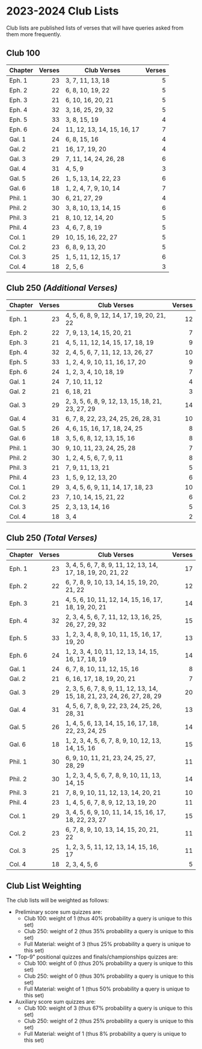 # 2023-2024 Club Lists

Club lists are published lists of verses that will have queries asked from them
more frequently.

## Club 100

| Chapter | Verses | Club Verses                | Verses |
|---------|-------:|----------------------------|-------:|
| Eph. 1  |     23 | 3, 7, 11, 13, 18           |      5 |
| Eph. 2  |     22 | 6, 8, 10, 19, 22           |      5 |
| Eph. 3  |     21 | 6, 10, 16, 20, 21          |      5 |
| Eph. 4  |     32 | 3, 16, 25, 29, 32          |      5 |
| Eph. 5  |     33 | 3, 8, 15, 19               |      4 |
| Eph. 6  |     24 | 11, 12, 13, 14, 15, 16, 17 |      7 |
| Gal. 1  |     24 | 6, 8, 15, 16               |      4 |
| Gal. 2  |     21 | 16, 17, 19, 20             |      4 |
| Gal. 3  |     29 | 7, 11, 14, 24, 26, 28      |      6 |
| Gal. 4  |     31 | 4, 5, 9                    |      3 |
| Gal. 5  |     26 | 1, 5, 13, 14, 22, 23       |      6 |
| Gal. 6  |     18 | 1, 2, 4, 7, 9, 10, 14      |      7 |
| Phil. 1 |     30 | 6, 21, 27, 29              |      4 |
| Phil. 2 |     30 | 3, 8, 10, 13, 14, 15       |      6 |
| Phil. 3 |     21 | 8, 10, 12, 14, 20          |      5 |
| Phil. 4 |     23 | 4, 6, 7, 8, 19             |      5 |
| Col. 1  |     29 | 10, 15, 16, 22, 27         |      5 |
| Col. 2  |     23 | 6, 8, 9, 13, 20            |      5 |
| Col. 3  |     25 | 1, 5, 11, 12, 15, 17       |      6 |
| Col. 4  |     18 | 2, 5, 6                    |      3 |

## Club 250 *(Additional Verses)*

| Chapter | Verses | Club Verses                                      | Verses |
|---------|-------:|--------------------------------------------------|-------:|
| Eph. 1  |     23 | 4, 5, 6, 8, 9, 12, 14, 17, 19, 20, 21, 22        |     12 |
| Eph. 2  |     22 | 7, 9, 13, 14, 15, 20, 21                         |      7 |
| Eph. 3  |     21 | 4, 5, 11, 12, 14, 15, 17, 18, 19                 |      9 |
| Eph. 4  |     32 | 2, 4, 5, 6, 7, 11, 12, 13, 26, 27                |     10 |
| Eph. 5  |     33 | 1, 2, 4, 9, 10, 11, 16, 17, 20                   |      9 |
| Eph. 6  |     24 | 1, 2, 3, 4, 10, 18, 19                           |      7 |
| Gal. 1  |     24 | 7, 10, 11, 12                                    |      4 |
| Gal. 2  |     21 | 6, 18, 21                                        |      3 |
| Gal. 3  |     29 | 2, 3, 5, 6, 8, 9, 12, 13, 15, 18, 21, 23, 27, 29 |     14 |
| Gal. 4  |     31 | 6, 7, 8, 22, 23, 24, 25, 26, 28, 31              |     10 |
| Gal. 5  |     26 | 4, 6, 15, 16, 17, 18, 24, 25                     |      8 |
| Gal. 6  |     18 | 3, 5, 6, 8, 12, 13, 15, 16                       |      8 |
| Phil. 1 |     30 | 9, 10, 11, 23, 24, 25, 28                        |      7 |
| Phil. 2 |     30 | 1, 2, 4, 5, 6, 7, 9, 11                          |      8 |
| Phil. 3 |     21 | 7, 9, 11, 13, 21                                 |      5 |
| Phil. 4 |     23 | 1, 5, 9, 12, 13, 20                              |      6 |
| Col. 1  |     29 | 3, 4, 5, 6, 9, 11, 14, 17, 18, 23                |     10 |
| Col. 2  |     23 | 7, 10, 14, 15, 21, 22                            |      6 |
| Col. 3  |     25 | 2, 3, 13, 14, 16                                 |      5 |
| Col. 4  |     18 | 3, 4                                             |      2 |

## Club 250 *(Total Verses)*

| Chapter | Verses | Club Verses                                                             | Verses |
|---------|-------:|-------------------------------------------------------------------------|-------:|
| Eph. 1  |     23 | 3, 4, 5, 6, 7, 8, 9, 11, 12, 13, 14, 17, 18, 19, 20, 21, 22             |     17 |
| Eph. 2  |     22 | 6, 7, 8, 9, 10, 13, 14, 15, 19, 20, 21, 22                              |     12 |
| Eph. 3  |     21 | 4, 5, 6, 10, 11, 12, 14, 15, 16, 17, 18, 19, 20, 21                     |     14 |
| Eph. 4  |     32 | 2, 3, 4, 5, 6, 7, 11, 12, 13, 16, 25, 26, 27, 29, 32                    |     15 |
| Eph. 5  |     33 | 1, 2, 3, 4, 8, 9, 10, 11, 15, 16, 17, 19, 20                            |     13 |
| Eph. 6  |     24 | 1, 2, 3, 4, 10, 11, 12, 13, 14, 15, 16, 17, 18, 19                      |     14 |
| Gal. 1  |     24 | 6, 7, 8, 10, 11, 12, 15, 16                                             |      8 |
| Gal. 2  |     21 | 6, 16, 17, 18, 19, 20, 21                                               |      7 |
| Gal. 3  |     29 | 2, 3, 5, 6, 7, 8, 9, 11, 12, 13, 14, 15, 18, 21, 23, 24, 26, 27, 28, 29 |     20 |
| Gal. 4  |     31 | 4, 5, 6, 7, 8, 9, 22, 23, 24, 25, 26, 28, 31                            |     13 |
| Gal. 5  |     26 | 1, 4, 5, 6, 13, 14, 15, 16, 17, 18, 22, 23, 24, 25                      |     14 |
| Gal. 6  |     18 | 1, 2, 3, 4, 5, 6, 7, 8, 9, 10, 12, 13, 14, 15, 16                       |     15 |
| Phil. 1 |     30 | 6, 9, 10, 11, 21, 23, 24, 25, 27, 28, 29                                |     11 |
| Phil. 2 |     30 | 1, 2, 3, 4, 5, 6, 7, 8, 9, 10, 11, 13, 14, 15                           |     14 |
| Phil. 3 |     21 | 7, 8, 9, 10, 11, 12, 13, 14, 20, 21                                     |     10 |
| Phil. 4 |     23 | 1, 4, 5, 6, 7, 8, 9, 12, 13, 19, 20                                     |     11 |
| Col. 1  |     29 | 3, 4, 5, 6, 9, 10, 11, 14, 15, 16, 17, 18, 22, 23, 27                   |     15 |
| Col. 2  |     23 | 6, 7, 8, 9, 10, 13, 14, 15, 20, 21, 22                                  |     11 |
| Col. 3  |     25 | 1, 2, 3, 5, 11, 12, 13, 14, 15, 16, 17                                  |     11 |
| Col. 4  |     18 | 2, 3, 4, 5, 6                                                           |      5 |

## Club List Weighting

The club lists will be weighted as follows:

- Preliminary score sum quizzes are:
    - Club 100: weight of 1 (thus 40% probability a query is unique to this set)
    - Club 250: weight of 2 (thus 35% probability a query is unique to this set)
    - Full Material: weight of 3 (thus 25% probability a query is unique to this set)
- "Top-9" positional quizzes and finals/championships quizzes are:
    - Club 100: weight of 0 (thus 20% probability a query is unique to this set)
    - Club 250: weight of 0 (thus 30% probability a query is unique to this set)
    - Full Material: weight of 1 (thus 50% probability a query is unique to this set)
- Auxiliary score sum quizzes are:
    - Club 100: weight of 3 (thus 67% probability a query is unique to this set)
    - Club 250: weight of 2 (thus 25% probability a query is unique to this set)
    - Full Material: weight of 1 (thus 8% probability a query is unique to this set)
